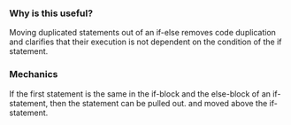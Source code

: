 ### Why is this useful?
Moving duplicated statements out of an if-else removes code duplication and clarifies that their execution is not dependent on the condition of the if statement.

### Mechanics
If the first statement is the same in the if-block and the else-block of an if-statement, then the statement can be pulled out. and moved above the if-statement.